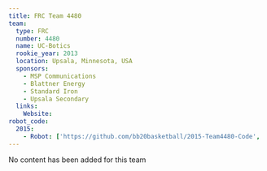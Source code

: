 ```yaml
---
title: FRC Team 4480
team:
  type: FRC
  number: 4480
  name: UC-Botics
  rookie_year: 2013
  location: Upsala, Minnesota, USA
  sponsors:
    - MSP Communications
    - Blattner Energy
    - Standard Iron
    - Upsala Secondary
  links:
    Website:
robot_code:
  2015:
    - Robot: ['https://github.com/bb20basketball/2015-Team4480-Code', 'Python']
---
```

No content has been added for this team